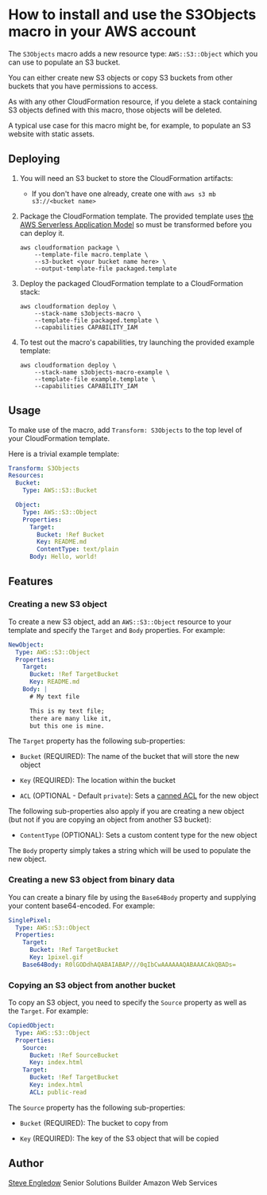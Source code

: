 # How to install and use the S3Objects macro in your AWS account

The `S3Objects` macro adds a new resource type: `AWS::S3::Object` which you can use to populate an S3 bucket.

You can either create new S3 objects or copy S3 buckets from other buckets that you have permissions to access.

As with any other CloudFormation resource, if you delete a stack containing S3 objects defined with this macro, those objects will be deleted.

A typical use case for this macro might be, for example, to populate an S3 website with static assets.

## Deploying

1. You will need an S3 bucket to store the CloudFormation artifacts:
    * If you don't have one already, create one with `aws s3 mb s3://<bucket name>`

2. Package the CloudFormation template. The provided template uses [the AWS Serverless Application Model](https://aws.amazon.com/about-aws/whats-new/2016/11/introducing-the-aws-serverless-application-model/) so must be transformed before you can deploy it.

    ```shell
    aws cloudformation package \
        --template-file macro.template \
        --s3-bucket <your bucket name here> \
        --output-template-file packaged.template
    ```

3. Deploy the packaged CloudFormation template to a CloudFormation stack:

    ```shell
    aws cloudformation deploy \
        --stack-name s3objects-macro \
        --template-file packaged.template \
        --capabilities CAPABILITY_IAM
    ```

4. To test out the macro's capabilities, try launching the provided example template:

    ```shell
    aws cloudformation deploy \
        --stack-name s3objects-macro-example \
        --template-file example.template \
        --capabilities CAPABILITY_IAM
    ```

## Usage

To make use of the macro, add `Transform: S3Objects` to the top level of your CloudFormation template.

Here is a trivial example template:

```yaml
Transform: S3Objects
Resources:
  Bucket:
    Type: AWS::S3::Bucket

  Object:
    Type: AWS::S3::Object
    Properties:
      Target:
        Bucket: !Ref Bucket
        Key: README.md
        ContentType: text/plain
      Body: Hello, world!
```

## Features

### Creating a new S3 object

To create a new S3 object, add an `AWS::S3::Object` resource to your template and specify the `Target` and `Body` properties. For example:

```yaml
NewObject:
  Type: AWS::S3::Object
  Properties:
    Target:
      Bucket: !Ref TargetBucket
      Key: README.md
    Body: |
      # My text file

      This is my text file;
      there are many like it,
      but this one is mine.
```

The `Target` property has the following sub-properties:

* `Bucket` (REQUIRED): The name of the bucket that will store the new object

* `Key` (REQUIRED): The location within the bucket

* `ACL` (OPTIONAL - Default `private`): Sets a [canned ACL](https://docs.aws.amazon.com/AmazonS3/latest/dev/acl-overview.html#canned-acl) for the new object

The following sub-properties also apply if you are creating a new object (but not if you are copying an object from another S3 bucket):

* `ContentType` (OPTIONAL): Sets a custom content type for the new object

The `Body` property simply takes a string which will be used to populate the new object.

### Creating a new S3 object from binary data

You can create a binary file by using the `Base64Body` property and supplying your content base64-encoded. For example:

```yaml
SinglePixel:
  Type: AWS::S3::Object
  Properties:
    Target:
      Bucket: !Ref TargetBucket
      Key: 1pixel.gif
    Base64Body: R0lGODdhAQABAIABAP///0qIbCwAAAAAAQABAAACAkQBADs=
```

### Copying an S3 object from another bucket

To copy an S3 object, you need to specify the `Source` property as well as the `Target`. For example:

```yaml
CopiedObject:
  Type: AWS::S3::Object
  Properties:
    Source:
      Bucket: !Ref SourceBucket
      Key: index.html
    Target:
      Bucket: !Ref TargetBucket
      Key: index.html
      ACL: public-read
```

The `Source` property has the following sub-properties:

* `Bucket` (REQUIRED): The bucket to copy from

* `Key` (REQUIRED): The key of the S3 object that will be copied

## Author

[Steve Engledow](https://linkedin.com/in/stilvoid)
Senior Solutions Builder
Amazon Web Services
